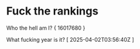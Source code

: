 # Fuck the rankings

Who the hell am I?
{ 16017680 }

What fucking year is it?
[ 2025-04-02T03:56:40Z ]
